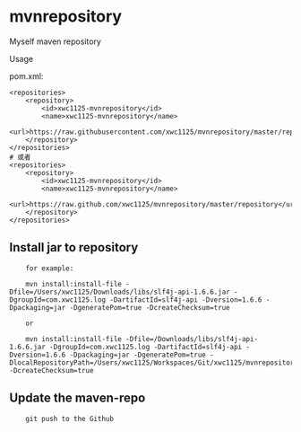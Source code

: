 # mvnrepository
Myself maven repository

Usage

pom.xml:

    <repositories>
        <repository>
            <id>xwc1125-mvnrepository</id>
            <name>xwc1125-mvnrepository</name>
            <url>https://raw.githubusercontent.com/xwc1125/mvnrepository/master/repository</url>
        </repository>
    </repositories>
    # 或者
    <repositories>
        <repository>
            <id>xwc1125-mvnrepository</id>
            <name>xwc1125-mvnrepository</name>
            <url>https://raw.github.com/xwc1125/mvnrepository/master/repository</url>
        </repository>
    </repositories>

## Install jar to  repository
        for example:
        
        mvn install:install-file -Dfile=/Users/xwc1125/Downloads/libs/slf4j-api-1.6.6.jar -DgroupId=com.xwc1125.log -DartifactId=slf4j-api -Dversion=1.6.6 -Dpackaging=jar -DgeneratePom=true -DcreateChecksum=true
        
        or
        
        mvn install:install-file -Dfile=/Downloads/libs/slf4j-api-1.6.6.jar -DgroupId=com.xwc1125.log -DartifactId=slf4j-api -Dversion=1.6.6 -Dpackaging=jar -DgeneratePom=true -DlocalRepositoryPath=/Users/xwc1125/Workspaces/Git/xwc1125/mvnrepository/repository -DcreateChecksum=true
        

## Update the maven-repo
        git push to the Github